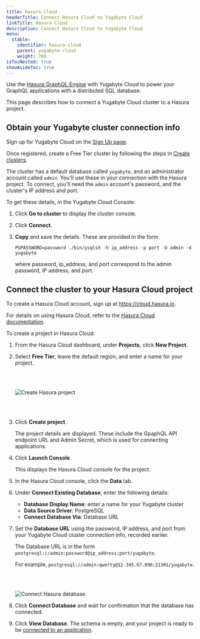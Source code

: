 ```yaml
---
title: Hasura Cloud
headerTitle: Connect Hasura Cloud to Yugabyte Cloud
linkTitle: Hasura Cloud
description: Connect Hasura Cloud to Yugabyte Cloud.
menu:
  stable:
    identifier: hasura-cloud
    parent: yugabyte-cloud
    weight: 700
isTocNested: true
showAsideToc: true
---
```


Use the [Hasura GraphQL Engine](https://hasura.io) with Yugabyte Cloud to power your GraphQL applications with a distributed SQL database.

This page describes how to connect a Yugabyte Cloud cluster to a Hasura project.

## Obtain your Yugabyte cluster connection info

Sign up for Yugabyte Cloud on the [Sign Up page](https://cloud.yugabyte.com/register).

Once registered, create a Free Tier cluster by following the steps in [Create clusters](../../create-clusters/).

The cluster has a default database called `yugabyte`, and an administrator account called `admin`. You'll use these in your connection with the Hasura project. To connect, you'll need the `admin` account's password, and the cluster's IP address and port.

To get these details, in the Yugabyte Cloud Console:

1. Click **Go to cluster** to display the cluster console.

1. Click **Connect**.

1. **Copy** and save the details. These are provided in the form 

    ```output
    PGPASSWORD=password ./bin/ysqlsh -h ip_address -p port -U admin -d yugabyte
    ```

    where password, ip_address, and port correspond to the admin password, IP address, and port.

## Connect the cluster to your Hasura Cloud project

To create a Hasura Cloud account, sign up at <https://cloud.hasura.io>.

For details on using Hasura Cloud, refer to the [Hasura Cloud documentation](https://hasura.io/docs/latest/graphql/cloud/index.html).

To create a project in Hasura Cloud:

1. From the Hasura Cloud dashboard, under **Projects**, click **New Project**. 

1. Select **Free Tier**, leave the default region, and enter a name for your project.

    <br/><br/>

    ![Create Hasura project](/images/deploy/yugabyte-cloud/hasura-create-project.png)
    
    <br/><br/>

1. Click **Create project**.

    The project details are displayed. These include the GpaphQL API endpoint URL and Admin Secret, which is used for connecting applications.

1. Click **Launch Console**.

    This displays the Hasura Cloud console for the project.

1. In the Hasura Cloud console, click the **Data** tab.

1. Under **Connect Existing Database**, enter the following details:

    * **Database Display Name**: enter a name for your Yugabyte cluster
    * **Data Source Driver**: PostgreSQL
    * **Connect Database Via**: Database URL

1. Set the **Database URL** using the password, IP address, and port from your Yugabyte Cloud cluster connection info, recorded earlier.

    The Database URL is in the form `postgresql://admin:password@ip_address:port/yugabyte`.

    For example, `postgresql://admin:qwerty@12.345.67.890:21301/yugabyte`.
    
    <br/><br/>

    ![Connect Hasura database](/images/deploy/yugabyte-cloud/hasura-cloud-connect-database.png)

1. Click **Connect Database** and wait for confirmation that the database has connected.

1. Click **View Database**. The schema is empty, and your project is ready to be [connected to an application](../hasura-sample-app/).
